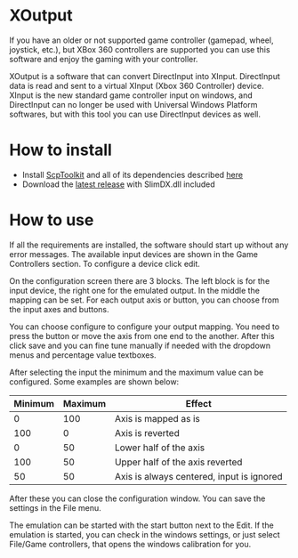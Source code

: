 # XOutput

If you have an older or not supported game controller (gamepad, wheel, joystick, etc.), but XBox 360 controllers are supported you can use this software and enjoy the gaming with your controller.

XOutput is a software that can convert DirectInput into XInput. DirectInput data is read and sent to a virtual XInput (Xbox 360 Controller) device. XInput is the new standard game controller input on windows, and DirectInput can no longer be used with Universal Windows Platform softwares, but with this tool you can use DirectInput devices as well. 

# How to install
* Install [ScpToolkit](https://github.com/nefarius/ScpServer/releases/latest) and all of its dependencies described [here](https://github.com/nefarius/ScpToolkit/blob/master/README.md#installation-requirements)
* Download the [latest release](https://github.com/csutorasa/XOutput/releases/latest) with SlimDX.dll included

# How to use

If all the requirements are installed, the software should start up without any error messages.
The available input devices are shown in the Game Controllers section. To configure a device click edit.

On the configuration screen there are 3 blocks. The left block is for the input device, the right one for the emulated output. In the middle the mapping can be set. For each output axis or button, you can choose from the input axes and buttons.

You can choose configure to configure your output mapping. You need to press the button or move the axis from one end to the another. After this click save and you can fine tune manually if needed with the dropdown menus and percentage value textboxes.

After selecting the input the minimum and the maximum value can be configured. Some examples are shown below:

| Minimum | Maximum | Effect                                    |
|---------|---------|-------------------------------------------|
| 0       | 100     | Axis is mapped as is                      |
| 100     | 0       | Axis is reverted                          |
| 0       | 50      | Lower half of the axis                    |
| 100     | 50      | Upper half of the axis reverted           |
| 50      | 50      | Axis is always centered, input is ignored |

After these you can close the configuration window. You can save the settings in the File menu.

The emulation can be started with the start button next to the Edit. If the emulation is started, you can check in the windows settings, or just select File/Game controllers, that opens the windows calibration for you.
